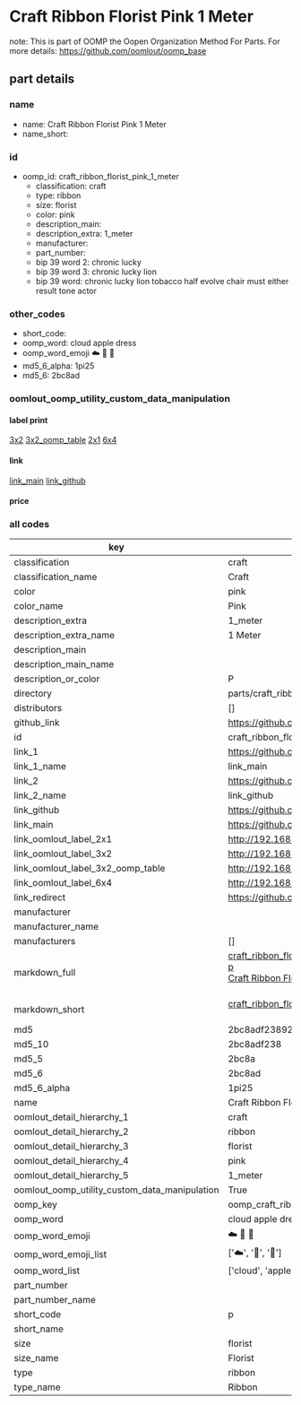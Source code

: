 # Craft Ribbon Florist Pink 1 Meter  

note: This is part of OOMP the Oopen Organization Method For Parts. For more details: https://github.com/oomlout/oomp_base

##  part details
  







### name
* name: Craft Ribbon Florist Pink 1 Meter
* name_short: 
### id
* oomp_id: craft_ribbon_florist_pink_1_meter
  * classification: craft
  * type: ribbon
  * size: florist
  * color: pink
  * description_main: 
  * description_extra: 1_meter
  * manufacturer: 
  * part_number: 
  * bip 39 word 2: chronic lucky
  * bip 39 word 3: chronic lucky lion
  * bip 39 word: chronic lucky lion tobacco half evolve chair must either result tone actor

### other_codes
* short_code: 
* oomp_word: cloud apple dress
* oomp_word_emoji :cloud: :apple: :dress:
* md5_6_alpha: 1pi25
* md5_6: 2bc8ad






### oomlout_oomp_utility_custom_data_manipulation
#### label print
[3x2](http://192.168.1.245:1112/?label=oomp%201pi25)
[3x2_oomp_table](http://192.168.1.108:1112/?label=oomp%201pi25)
[2x1](http://192.168.1.242:1112/?label=oomp%201pi25)
[6x4](http://192.168.1.55:1112/?label=oomp%201pi25)    

#### link

[link_main](https://github.com/oomlout/oomlout_oomp_version_1_messy/tree/main/parts/craft_ribbon_florist_pink_1_meter) [link_github](https://github.com/oomlout/oomlout_oomp_version_1_messy/tree/main/parts/craft_ribbon_florist_pink_1_meter)                             

#### price







### all codes 
| key | value |  
| --- | --- |  
| classification | craft |  
| classification_name | Craft |  
| color | pink |  
| color_name | Pink |  
| description_extra | 1_meter |  
| description_extra_name | 1 Meter |  
| description_main |  |  
| description_main_name |  |  
| description_or_color | P  |  
| directory | parts/craft_ribbon_florist_pink_1_meter |  
| distributors | [] |  
| github_link | https://github.com/oomlout/oomlout_oomp_part_src/tree/main/parts/craft_ribbon_florist_pink_1_meter |  
| id | craft_ribbon_florist_pink_1_meter |  
| link_1 | https://github.com/oomlout/oomlout_oomp_version_1_messy/tree/main/parts/craft_ribbon_florist_pink_1_meter |  
| link_1_name | link_main |  
| link_2 | https://github.com/oomlout/oomlout_oomp_version_1_messy/tree/main/parts/craft_ribbon_florist_pink_1_meter |  
| link_2_name | link_github |  
| link_github | https://github.com/oomlout/oomlout_oomp_version_1_messy/tree/main/parts/craft_ribbon_florist_pink_1_meter |  
| link_main | https://github.com/oomlout/oomlout_oomp_version_1_messy/tree/main/parts/craft_ribbon_florist_pink_1_meter |  
| link_oomlout_label_2x1 | http://192.168.1.242:1112/?label=oomp%201pi25 |  
| link_oomlout_label_3x2 | http://192.168.1.245:1112/?label=oomp%201pi25 |  
| link_oomlout_label_3x2_oomp_table | http://192.168.1.108:1112/?label=oomp%201pi25 |  
| link_oomlout_label_6x4 | http://192.168.1.55:1112/?label=oomp%201pi25 |  
| link_redirect | https://github.com/oomlout/oomlout_oomp_version_1_messy/tree/main/parts/craft_ribbon_florist_pink_1_meter |  
| manufacturer |  |  
| manufacturer_name |  |  
| manufacturers | [] |  
| markdown_full | [craft_ribbon_florist_pink_1_meter](none)<br>[p](none)<br>[Craft Ribbon Florist Pink 1 Meter](none)<br><br> |  
| markdown_short | [craft_ribbon_florist_pink_1_meter](none)<br><br> |  
| md5 | 2bc8adf2389204b938b43e3304612943 |  
| md5_10 | 2bc8adf238 |  
| md5_5 | 2bc8a |  
| md5_6 | 2bc8ad |  
| md5_6_alpha | 1pi25 |  
| name | Craft Ribbon Florist Pink 1 Meter |  
| oomlout_detail_hierarchy_1 | craft |  
| oomlout_detail_hierarchy_2 | ribbon |  
| oomlout_detail_hierarchy_3 | florist |  
| oomlout_detail_hierarchy_4 | pink |  
| oomlout_detail_hierarchy_5 | 1_meter |  
| oomlout_oomp_utility_custom_data_manipulation | True |  
| oomp_key | oomp_craft_ribbon_florist_pink_1_meter |  
| oomp_word | cloud apple dress |  
| oomp_word_emoji | :cloud: :apple: :dress: |  
| oomp_word_emoji_list | [':cloud:', ':apple:', ':dress:'] |  
| oomp_word_list | ['cloud', 'apple', 'dress'] |  
| part_number |  |  
| part_number_name |  |  
| short_code | p |  
| short_name |  |  
| size | florist |  
| size_name | Florist |  
| type | ribbon |  
| type_name | Ribbon |  
